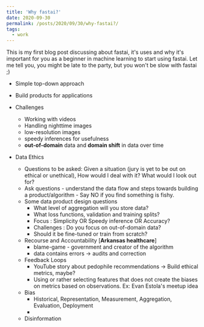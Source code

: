 ```yaml
---
title: 'Why fastai?'
date: 2020-09-30
permalink: /posts/2020/09/30/why-fastai?/
tags:
  - work
---
```


This is my first blog post discussing about fastai, it's uses and why it's important for you as a beginner in machine learning to start using fastai. Let me tell you, you might be late to the party, but you won't be slow with fastai ;)

* Simple top-down approach
* Build products for applications

* Challenges 
    * Working with videos
    * Handling nighttime images
    * low-resolution images
    * speedy inferences for usefulness
    * **out-of-domain** data and **domain shift** in data over time
* Data Ethics
    * Questions to be asked: Given a situation (jury is yet to be out on ethical or unethical), How would I deal with it? What would I look out for?
    * Ask questions - understand the data flow and steps towards building a product/algorithm - Say NO if you find something is fishy.
    * Some data product design questions
        * What level of aggregation will you store data?
        * What loss functions, validation and training splits?
        * Focus : Simplicity OR Speedy inference OR Accuracy?
        * Challenges : Do you focus on out-of-domain data?
        * Should it be fine-tuned or train from scratch?
    * Recourse and Accountability [**Arkansas healthcare**]
        * blame-game - government and creator of the algorithm
        * data contains errors &rarr; audits and correction
    * Feedback Loops
        * YouTube story about pedophile recommendations &rarr; Build ethical metrics, maybe?
        * Using or rather selecting features that does not create the biases on metrics based on observations. Ex: Evan Estola's meetup idea
    * Bias
        * Historical, Representation, Measurement, Aggregation, Evaluation, Deployment
        * 
    * Disinformation
    
    

 